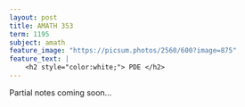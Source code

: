 ```yaml
---
layout: post
title: AMATH 353
term: 1195
subject: amath
feature_image: "https://picsum.photos/2560/600?image=875"
feature_text: |
    <h2 style="color:white;"> PDE </h2>
---
```


Partial notes coming soon...
